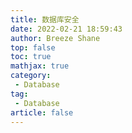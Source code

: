```yaml
---
title: 数据库安全
date: 2022-02-21 18:59:43
author: Breeze Shane
top: false
toc: true
mathjax: true
category: 
 - Database
tag: 
 - Database
article: false
---
```


